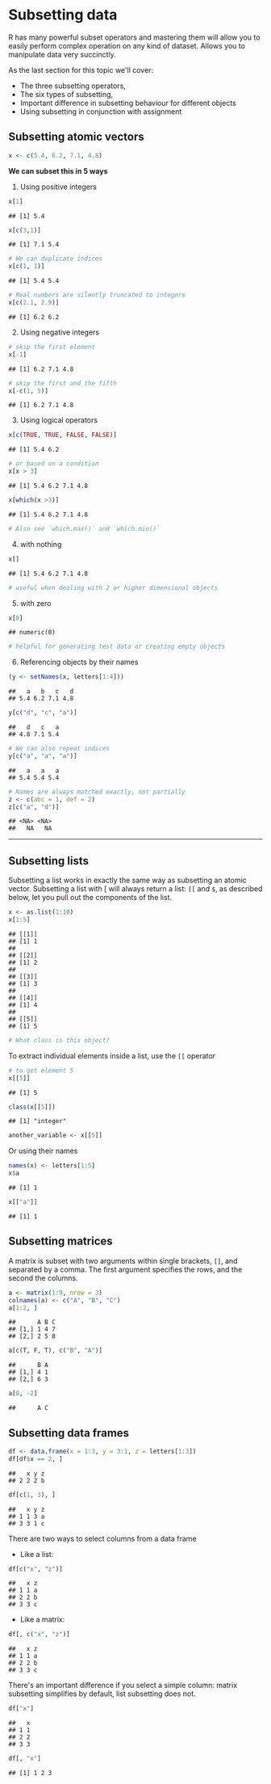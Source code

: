 

# Subsetting data

R has many powerful subset operators and mastering them will allow you to easily perform complex operation on any kind of dataset. Allows you to manipulate data very succinctly.

As the last section for this topic we'll cover:

* The three subsetting operators,
* The six types of subsetting,
* Important difference in subsetting behaviour for different objects 
* Using subsetting in conjunction with assignment


## Subsetting atomic vectors


```r
x <- c(5.4, 6.2, 7.1, 4.8)
```

**We can subset this in 5 ways**

1. Using positive integers


```r
x[1]
```

```
## [1] 5.4
```

```r
x[c(3,1)]
```

```
## [1] 7.1 5.4
```

```r
# We can duplicate indices
x[c(1, 1)]
```

```
## [1] 5.4 5.4
```

```r
# Real numbers are silently truncated to integers
x[c(2.1, 2.9)]
```

```
## [1] 6.2 6.2
```

2. Using negative integers


```r
# skip the first element
x[-1]
```

```
## [1] 6.2 7.1 4.8
```

```r
# skip the first and the fifth
x[-c(1, 5)]
```

```
## [1] 6.2 7.1 4.8
```

3. Using logical operators


```r
x[c(TRUE, TRUE, FALSE, FALSE)]
```

```
## [1] 5.4 6.2
```

```r
# or based on a condition
x[x > 3]
```

```
## [1] 5.4 6.2 7.1 4.8
```

```r
x[which(x >3)]
```

```
## [1] 5.4 6.2 7.1 4.8
```

```r
# Also see `which.max()` and `which.min()`
```

4. with nothing


```r
x[]
```

```
## [1] 5.4 6.2 7.1 4.8
```

```r
# useful when dealing with 2 or higher dimensional objects
```

5. with zero


```r
x[0]
```

```
## numeric(0)
```

```r
# helpful for generating test data or creating empty objects
```


6. Referencing objects by their names


```r
(y <- setNames(x, letters[1:4]))
```

```
##   a   b   c   d 
## 5.4 6.2 7.1 4.8
```

```r
y[c("d", "c", "a")]
```

```
##   d   c   a 
## 4.8 7.1 5.4
```

```r
# We can also repeat indices
y[c("a", "a", "a")]
```

```
##   a   a   a 
## 5.4 5.4 5.4
```

```r
# Names are always matched exactly, not partially
z <- c(abc = 1, def = 2)
z[c("a", "d")]
```

```
## <NA> <NA> 
##   NA   NA
```

---

## Subsetting lists

Subsetting a list works in exactly the same way as subsetting an atomic vector. Subsetting a list with [ will always return a list: `[[` and `$`, as described below, let you pull out the components of the list.


```r
x <- as.list(1:10)
x[1:5]
```

```
## [[1]]
## [1] 1
## 
## [[2]]
## [1] 2
## 
## [[3]]
## [1] 3
## 
## [[4]]
## [1] 4
## 
## [[5]]
## [1] 5
```

```r
# What class is this object?
```

To extract individual elements inside a list, use the `[[` operator


```r
# to get element 5
x[[5]]
```

```
## [1] 5
```

```r
class(x[[5]])
```

```
## [1] "integer"
```

```r
another_variable <- x[[5]]
```

Or using their names


```r
names(x) <- letters[1:5]
x$a
```

```
## [1] 1
```

```r
x[["a"]]
```

```
## [1] 1
```

## Subsetting matrices

A matrix is subset with two arguments within single brackets, `[]`, and separated by a comma. The first argument specifies the rows, and the second the columns.


```r
a <- matrix(1:9, nrow = 3)
colnames(a) <- c("A", "B", "C")
a[1:2, ]
```

```
##      A B C
## [1,] 1 4 7
## [2,] 2 5 8
```

```r
a[c(T, F, T), c("B", "A")]
```

```
##      B A
## [1,] 4 1
## [2,] 6 3
```

```r
a[0, -2]
```

```
##      A C
```

## Subsetting data frames


```r
df <- data.frame(x = 1:3, y = 3:1, z = letters[1:3])
df[df$x == 2, ]
```

```
##   x y z
## 2 2 2 b
```

```r
df[c(1, 3), ]
```

```
##   x y z
## 1 1 3 a
## 3 3 1 c
```

There are two ways to select columns from a data frame
+ Like a list:


```r
df[c("x", "z")]
```

```
##   x z
## 1 1 a
## 2 2 b
## 3 3 c
```

+ Like a matrix:


```r
df[, c("x", "z")]
```

```
##   x z
## 1 1 a
## 2 2 b
## 3 3 c
```

There's an important difference if you select a simple column: matrix subsetting simplifies by default, list subsetting does not.


```r
df["x"]
```

```
##   x
## 1 1
## 2 2
## 3 3
```

```r
df[, "x"]
```

```
## [1] 1 2 3
```




